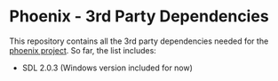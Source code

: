 # Phoenix - 3rd Party Dependencies

This repository contains all the 3rd party dependencies needed for the [phoenix project](https://github.com/everettcaleb/phoenix).  So far, the list includes:

- SDL 2.0.3 (Windows version included for now)

